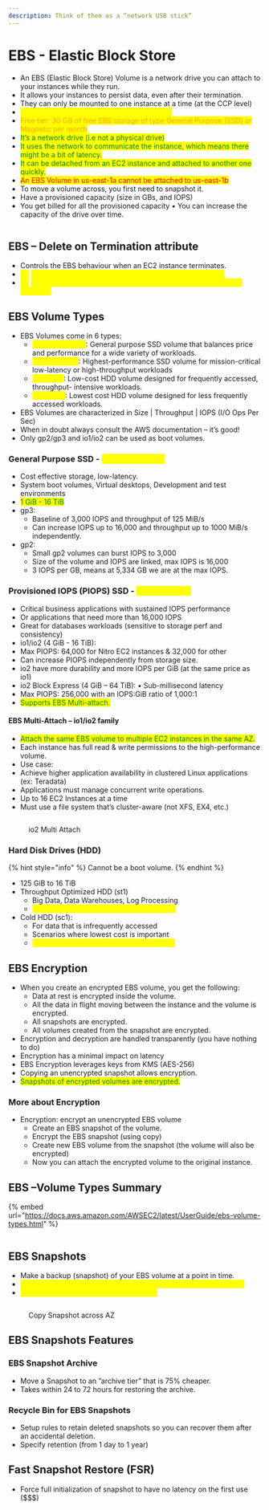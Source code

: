 ```yaml
---
description: Think of them as a “network USB stick”
---
```


# EBS - Elastic Block Store



* An EBS (Elastic Block Store) Volume is a network drive you can attach to your instances while they run.
* It allows your instances to persist data, even after their termination.
* They can only be mounted to one instance at a time (at the CCP level)
* <mark style="color:yellow;">They are bound to a specific availability zone.</mark>
* <mark style="color:orange;">Free tier: 30 GB of free EBS storage of type General Purpose (SSD) or Magnetic per month</mark>
* <mark style="color:green;">It’s a network drive (i.e not a physical drive)</mark>&#x20;
* <mark style="color:green;">It uses the network to communicate the instance, which means there might be a bit of latency.</mark>&#x20;
* <mark style="color:green;">It can be detached from an EC2 instance and attached to another one quickly.</mark>&#x20;
* <mark style="color:red;">An EBS Volume in us-east-1a cannot be attached to us-east-1b</mark>&#x20;
* To move a volume across, you first need to snapshot it.&#x20;
* Have a provisioned capacity (size in GBs, and IOPS)&#x20;
* You get billed for all the provisioned capacity • You can increase the capacity of the drive over time.

<figure><img src="../../.gitbook/assets/image (1).png" alt=""><figcaption></figcaption></figure>

## EBS – Delete on Termination attribute

* Controls the EBS behaviour when an EC2 instance terminates.&#x20;
* <mark style="color:yellow;">By</mark> <mark style="color:yellow;"></mark><mark style="color:yellow;">**default**</mark><mark style="color:yellow;">, the root EBS volume is deleted (attribute enabled)</mark>&#x20;
* <mark style="color:yellow;">By</mark> <mark style="color:yellow;"></mark><mark style="color:yellow;">**default**</mark><mark style="color:yellow;">, any other attached EBS volume is not deleted (attribute disabled)</mark>

## EBS Volume Types

* EBS Volumes come in 6 types:&#x20;
  * <mark style="color:yellow;">gp2 / gp3 (SSD)</mark>: General purpose SSD volume that balances price and performance for a wide variety of workloads.&#x20;
  * <mark style="color:yellow;">io1 / io2 (SSD)</mark>: Highest-performance SSD volume for mission-critical low-latency or high-throughput workloads&#x20;
  * <mark style="color:yellow;">st1 (HDD)</mark>: Low-cost HDD volume designed for frequently accessed, throughput- intensive workloads.&#x20;
  * <mark style="color:yellow;">sc1 (HDD)</mark>: Lowest cost HDD volume designed for less frequently accessed workloads.&#x20;
* EBS Volumes are characterized in Size | Throughput | IOPS (I/O Ops Per Sec)&#x20;
* When in doubt always consult the AWS documentation – it’s good!&#x20;
* Only gp2/gp3 and io1/io2 can be used as boot volumes.

### General Purpose SSD - <mark style="color:yellow;">gp2 / gp3 (SSD)</mark>

* Cost effective storage, low-latency.&#x20;
* System boot volumes, Virtual desktops, Development and test environments&#x20;
* <mark style="color:green;">1 GiB - 16 TiB</mark>&#x20;
* gp3:&#x20;
  * Baseline of 3,000 IOPS and throughput of 125 MiB/s&#x20;
  * Can increase IOPS up to 16,000 and throughput up to 1000 MiB/s independently.&#x20;
* gp2:&#x20;
  * Small gp2 volumes can burst IOPS to 3,000&#x20;
  * Size of the volume and IOPS are linked, max IOPS is 16,000&#x20;
  * 3 IOPS per GB, means at 5,334 GB we are at the max IOPS.

### Provisioned IOPS (PIOPS) SSD - <mark style="color:yellow;">io1 / io2 (SSD)</mark>

* Critical business applications with sustained IOPS performance&#x20;
* Or applications that need more than 16,000 IOPS&#x20;
* Great for databases workloads (sensitive to storage perf and consistency)&#x20;
* io1/io2 (4 GiB - 16 TiB):&#x20;
* Max PIOPS: 64,000 for Nitro EC2 instances & 32,000 for other&#x20;
* Can increase PIOPS independently from storage size.&#x20;
* io2 have more durability and more IOPS per GiB (at the same price as io1)&#x20;
* io2 Block Express (4 GiB – 64 TiB): • Sub-millisecond latency&#x20;
* Max PIOPS: 256,000 with an IOPS:GiB ratio of 1,000:1&#x20;
* <mark style="color:green;">Supports EBS Multi-attach.</mark>

#### EBS Multi-Attach – io1/io2 family

* <mark style="color:green;">Attach the same EBS volume to multiple EC2 instances in the same AZ.</mark>&#x20;
* Each instance has full read & write permissions to the high-performance volume.&#x20;
* Use case:&#x20;
* Achieve higher application availability in clustered Linux applications (ex: Teradata)&#x20;
* Applications must manage concurrent write operations.&#x20;
* Up to 16 EC2 Instances at a time&#x20;
*   Must use a file system that’s cluster-aware (not XFS, EX4, etc.)



<figure><img src="../../.gitbook/assets/image (6).png" alt=""><figcaption><p>io2 Multi Attach</p></figcaption></figure>

### Hard Disk Drives (HDD)

{% hint style="info" %}
Cannot be a boot volume.
{% endhint %}

* 125 GiB to 16 TiB&#x20;
* Throughput Optimized HDD (st1)&#x20;
  * Big Data, Data Warehouses, Log Processing&#x20;
  * <mark style="color:yellow;">Max throughput 500 MiB/s – max IOPS 500</mark>&#x20;
* Cold HDD (sc1):&#x20;
  * For data that is infrequently accessed&#x20;
  * Scenarios where lowest cost is important&#x20;
  * <mark style="color:yellow;">Max throughput 250 MiB/s – max IOPS 250</mark>

## EBS Encryption

* When you create an encrypted EBS volume, you get the following:&#x20;
  * Data at rest is encrypted inside the volume.&#x20;
  * All the data in flight moving between the instance and the volume is encrypted.&#x20;
  * All snapshots are encrypted.&#x20;
  * All volumes created from the snapshot are encrypted.&#x20;
* Encryption and decryption are handled transparently (you have nothing to do)&#x20;
* Encryption has a minimal impact on latency&#x20;
* EBS Encryption leverages keys from KMS (AES-256)&#x20;
* Copying an unencrypted snapshot allows encryption.&#x20;
* <mark style="color:green;">Snapshots of encrypted volumes are encrypted.</mark>

### More about Encryption

* Encryption: encrypt an unencrypted EBS volume
  * Create an EBS snapshot of the volume.&#x20;
  * Encrypt the EBS snapshot (using copy)&#x20;
  * Create new EBS volume from the snapshot (the volume will also be encrypted)&#x20;
  * Now you can attach the encrypted volume to the original instance.

## EBS –Volume Types Summary

{% embed url="https://docs.aws.amazon.com/AWSEC2/latest/UserGuide/ebs-volume-types.html" %}

<figure><img src="../../.gitbook/assets/image (10).png" alt=""><figcaption></figcaption></figure>

## EBS Snapshots

* Make a backup (snapshot) of your EBS volume at a point in time.
* <mark style="color:yellow;">Not necessary to detach volume to do snapshot but recommended.</mark>
* <mark style="color:yellow;">Can copy snapshots across AZ or Region</mark>

<figure><img src="../../.gitbook/assets/image (14).png" alt=""><figcaption><p>Copy Snapshot across AZ</p></figcaption></figure>

## EBS Snapshots Features

### EBS Snapshot Archive

* Move a Snapshot to an ”archive tier” that is 75% cheaper.&#x20;
* Takes within 24 to 72 hours for restoring the archive.

### Recycle Bin for EBS Snapshots

* Setup rules to retain deleted snapshots so you can recover them after an accidental deletion.
* Specify retention (from 1 day to 1 year)

## Fast Snapshot Restore (FSR)

* Force full initialization of snapshot to have no latency on the first use (\$$$)
